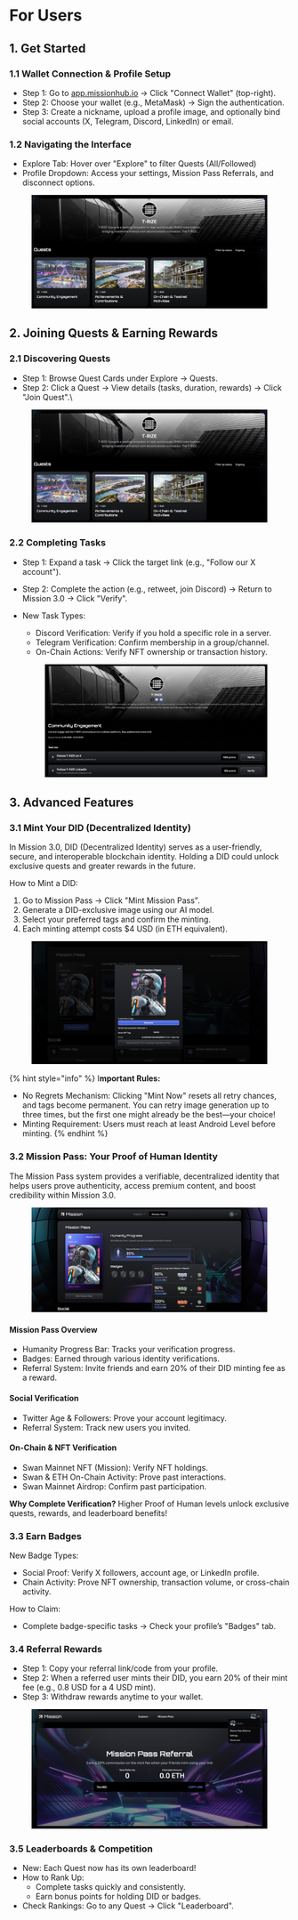 # For Users

## 1. Get Started

### 1.1 Wallet Connection & Profile Setup

* Step 1: Go to [app.missionhub.io](https://app.missionhub.io/) → Click "Connect Wallet" (top-right).
* Step 2: Choose your wallet (e.g., MetaMask) → Sign the authentication.
* Step 3: Create a nickname, upload a profile image, and optionally bind social accounts (X, Telegram, Discord, LinkedIn) or email.

### 1.2 Navigating the Interface

* Explore Tab: Hover over "Explore" to filter Quests (All/Followed)&#x20;
* Profile Dropdown: Access your settings, Mission Pass Referrals, and disconnect options.

<figure><img src="../../../.gitbook/assets/image.png" alt=""><figcaption></figcaption></figure>

## 2. Joining Quests & Earning Rewards

### 2.1 Discovering Quests

* Step 1: Browse Quest Cards under Explore → Quests.
* Step 2: Click a Quest → View details (tasks, duration, rewards) → Click "Join Quest".\


<figure><img src="../../../.gitbook/assets/image (1).png" alt=""><figcaption></figcaption></figure>

### 2.2 Completing Tasks

* Step 1: Expand a task → Click the target link (e.g., "Follow our X account").
* Step 2: Complete the action (e.g., retweet, join Discord) → Return to Mission 3.0 → Click "Verify".
*   New Task Types:

    * Discord Verification: Verify if you hold a specific role in a server.
    * Telegram Verification: Confirm membership in a group/channel.
    * On-Chain Actions: Verify NFT ownership or transaction history.



    <figure><img src="../../../.gitbook/assets/image (2).png" alt=""><figcaption></figcaption></figure>

## 3. Advanced Features

### 3.1 Mint Your DID (Decentralized Identity)

In Mission 3.0, DID (Decentralized Identity) serves as a user-friendly, secure, and interoperable blockchain identity. Holding a DID could unlock exclusive quests and greater rewards in the future.

How to Mint a DID:

1. Go to Mission Pass → Click "Mint Mission Pass".
2. Generate a DID-exclusive image using our AI model.
3. Select your preferred tags and confirm the minting.
4. Each minting attempt costs $4 USD (in ETH equivalent).

<figure><img src="../../../.gitbook/assets/image (4).png" alt=""><figcaption></figcaption></figure>

{% hint style="info" %}
I**mportant Rules:**

* No Regrets Mechanism: Clicking "Mint Now" resets all retry chances, and tags become permanent. You can retry image generation up to three times, but the first one might already be the best—your choice!
* Minting Requirement: Users must reach at least Android Level before minting.
{% endhint %}

### 3.2 Mission Pass: Your Proof of Human Identity

The Mission Pass system provides a verifiable, decentralized identity that helps users prove authenticity, access premium content, and boost credibility within Mission 3.0.

<figure><img src="../../../.gitbook/assets/image (3).png" alt=""><figcaption></figcaption></figure>

#### **Mission Pass Overview**

* Humanity Progress Bar: Tracks your verification progress.
* Badges: Earned through various identity verifications.
* Referral System: Invite friends and earn 20% of their DID minting fee as a reward.

#### **Social Verification**

* Twitter Age & Followers: Prove your account legitimacy.
* Referral System: Track new users you invited.

#### **On-Chain & NFT Verification**

* Swan Mainnet NFT (Mission): Verify NFT holdings.
* Swan & ETH On-Chain Activity: Prove past interactions.
* Swan Mainnet Airdrop: Confirm past participation.

**Why Complete Verification?** Higher Proof of Human levels unlock exclusive quests, rewards, and leaderboard benefits!

### 3.3 Earn Badges

New Badge Types:

* Social Proof: Verify X followers, account age, or LinkedIn profile.
* Chain Activity: Prove NFT ownership, transaction volume, or cross-chain activity.

How to Claim:&#x20;

* Complete badge-specific tasks → Check your profile’s "Badges" tab.

### 3.4 Referral Rewards

* Step 1: Copy your referral link/code from your profile.
* Step 2: When a referred user mints their DID, you earn 20% of their mint fee (e.g., 0.8 USD for a 4 USD mint).
* Step 3: Withdraw rewards anytime to your wallet.

<figure><img src="../../../.gitbook/assets/image (5).png" alt=""><figcaption></figcaption></figure>

### 3.5 Leaderboards & Competition

* New: Each Quest now has its own leaderboard!
* How to Rank Up:
  * Complete tasks quickly and consistently.
  * Earn bonus points for holding DID or badges.
* Check Rankings: Go to any Quest → Click "Leaderboard".
